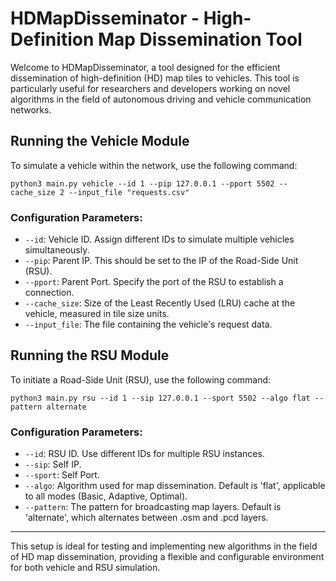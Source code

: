 # HDMapDisseminator - High-Definition Map Dissemination Tool

Welcome to HDMapDisseminator, a tool designed for the efficient dissemination of high-definition (HD) map tiles to vehicles. This tool is particularly useful for researchers and developers working on novel algorithms in the field of autonomous driving and vehicle communication networks.

## Running the Vehicle Module

To simulate a vehicle within the network, use the following command:

```python3 main.py vehicle --id 1 --pip 127.0.0.1 --pport 5502 --cache_size 2 --input_file "requests.csv"```


### Configuration Parameters:
- `--id`: Vehicle ID. Assign different IDs to simulate multiple vehicles simultaneously.
- `--pip`: Parent IP. This should be set to the IP of the Road-Side Unit (RSU).
- `--pport`: Parent Port. Specify the port of the RSU to establish a connection.
- `--cache_size`: Size of the Least Recently Used (LRU) cache at the vehicle, measured in tile size units.
- `--input_file`: The file containing the vehicle's request data.

## Running the RSU Module

To initiate a Road-Side Unit (RSU), use the following command:

```python3 main.py rsu --id 1 --sip 127.0.0.1 --sport 5502 --algo flat --pattern alternate```


### Configuration Parameters:
- `--id`: RSU ID. Use different IDs for multiple RSU instances.
- `--sip`: Self IP.
- `--sport`: Self Port.
- `--algo`: Algorithm used for map dissemination. Default is 'flat', applicable to all modes (Basic, Adaptive, Optimal).
- `--pattern`: The pattern for broadcasting map layers. Default is 'alternate', which alternates between .osm and .pcd layers.

---

This setup is ideal for testing and implementing new algorithms in the field of HD map dissemination, providing a flexible and configurable environment for both vehicle and RSU simulation.
